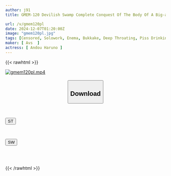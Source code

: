 ```yaml
---
author: j91
title: GMEM-120 Devilish Swamp Complete Conquest Of The Body Of A Big-assed Split-tongued Perverted Gal Who Wants To Be A Masochistic Pet. Facial Destruction, Urine Drinking, Milk Enema, Semen Bukkake, Insemination Creampie, And A Wicked Full Course Of 3-hole Fucking. Haruno Ando

url: /v/gmem120pl
date: 2024-12-07T01:20:00Z
image: "gmem120pl.jpg"
tags: [Censored, Solowork, Enema, Bukkake, Deep Throating, Piss Drinking, Submissive Woman	]
maker: [ Avs  ]
actress: [ Andou Haruno ]
---
```



{{< rawhtml >}}

<div class="video" data-videoid="0W8vPYyZ8eIbdwd">
    <a href="javascript:;">
        <img src="/v/gmem120pl/gmem120pl.jpg" width="WIDTH" height="HEIGHT" alt="gmem120pl.mp4" loading="lazy">
    </a>
</div>

<script type="text/javascript" src="https://j91.asia/asset/on-demand-st.js"></script>

<br>
  <link rel="stylesheet" href="https://j91.asia/asset/bs5.css">
  
  <center>
  <button class="btn btn-primary" type="button" data-bs-toggle="collapse" data-bs-target=".multi-collapse" aria-expanded="false" aria-controls="multiCollapseExample1 multiCollapseExample2"><h2>Download</h2></button></center>
</p>
<div class="row">
  <div class="col">
    <div class="collapse multi-collapse" id="multiCollapseExample1">
      <div class="card card-body">
	      	      <br>
<div class="buttons">  
<p><a href="/v/gmem120pl/st.html" target="_blank"><button class="btn-hover color-3"><i class="fa fa-download"></i> ST</button></a></p></div>
    </div>
  </div>
</div>
  <div class="col">
    <div class="collapse multi-collapse" id="multiCollapseExample2">
      <div class="card card-body">
	      <br>
<div class="buttons">
<p><a href="/v/gmem120pl/sw.html" target="_blank"><button class="btn-hover color-2"><i class="fa fa-download"></i> SW</button></a></p></div>
<br><br>
      </div>
    </div>
  </div>
</div>

{{< /rawhtml >}}